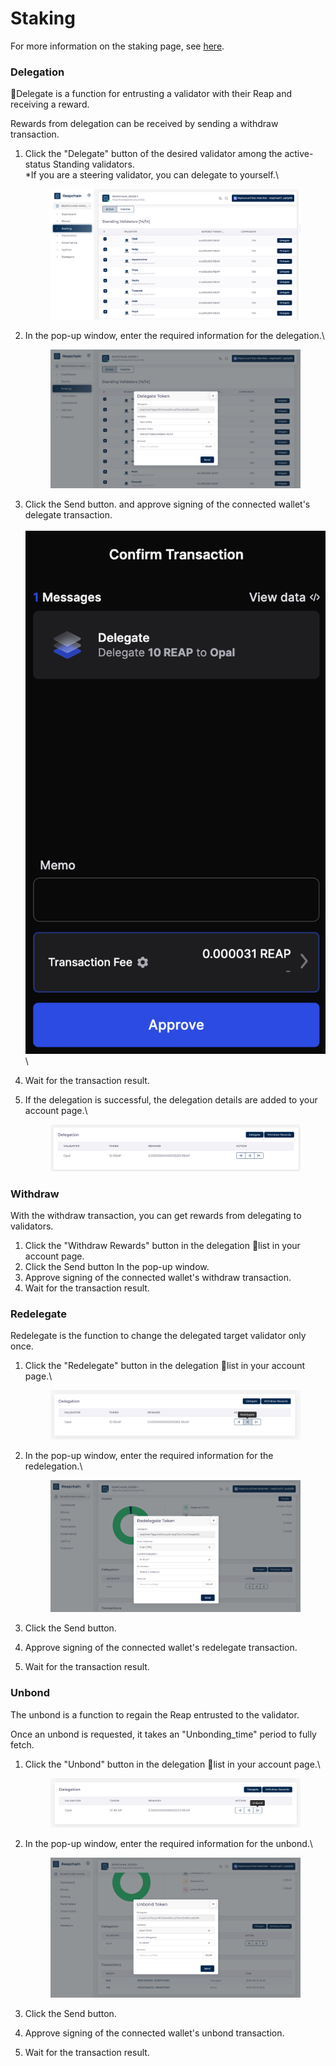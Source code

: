 # Staking

For more information on the staking page, see [here](../pages/staking.md).

### Delegation

Delegate is a function for entrusting a validator with their Reap and receiving a reward.

Rewards from delegation can be received by sending a withdraw transaction.

1.  Click the "Delegate" button of the desired validator among the active-status Standing validators. \
    \*If you are a steering validator, you can delegate to yourself.\


    <figure><img src="../../../.gitbook/assets/image (15).png" alt=""><figcaption></figcaption></figure>
2.  In the pop-up window, enter the required information for the delegation.\


    <figure><img src="../../../.gitbook/assets/image (14).png" alt=""><figcaption></figcaption></figure>
3. Click the Send button. and approve signing of the connected wallet's delegate transaction.\
   \
   ![](<../../../.gitbook/assets/image (16).png>)\

4. Wait for the transaction result.
5.  If the delegation is successful, the delegation details are added to your account page.\


    <figure><img src="../../../.gitbook/assets/image (17).png" alt=""><figcaption></figcaption></figure>

### Withdraw

With the withdraw transaction, you can get rewards from delegating to validators.

1. Click the "Withdraw Rewards" button in the delegation list in your account page.
2. Click the Send button In the pop-up window.
3. Approve signing of the connected wallet's withdraw transaction.
4. Wait for the transaction result.

### Redelegate

Redelegate is the function to change the delegated target validator only once.

1.  Click the "Redelegate" button in the delegation list in your account page.\


    <figure><img src="../../../.gitbook/assets/image (18).png" alt=""><figcaption></figcaption></figure>
2.  In the pop-up window, enter the required information for the redelegation.\


    <figure><img src="../../../.gitbook/assets/image (19).png" alt=""><figcaption></figcaption></figure>
3. Click the Send button.
4. Approve signing of the connected wallet's redelegate transaction.
5. Wait for the transaction result.

### Unbond

The unbond is a function to regain the Reap entrusted to the validator.

Once an unbond is requested, it takes an "Unbonding\_time" period to fully fetch.

1.  Click the "Unbond" button in the delegation list in your account page.\


    <figure><img src="../../../.gitbook/assets/image (20).png" alt=""><figcaption></figcaption></figure>
2.  In the pop-up window, enter the required information for the unbond.\


    <figure><img src="../../../.gitbook/assets/image (21).png" alt=""><figcaption></figcaption></figure>
3. Click the Send button.
4. Approve signing of the connected wallet's unbond transaction.
5. Wait for the transaction result.



